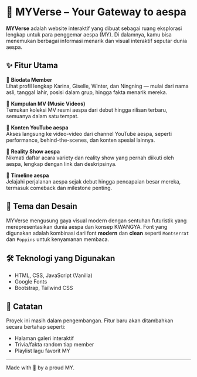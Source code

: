 # 🌌 MYVerse – Your Gateway to aespa

**MYVerse** adalah website interaktif yang dibuat sebagai ruang eksplorasi lengkap untuk para penggemar aespa (MY). Di dalamnya, kamu bisa menemukan berbagai informasi menarik dan visual interaktif seputar dunia aespa.

## ✨ Fitur Utama

🔹 **Biodata Member**  
Lihat profil lengkap Karina, Giselle, Winter, dan Ningning — mulai dari nama asli, tanggal lahir, posisi dalam grup, hingga fakta menarik mereka.

🔹 **Kumpulan MV (Music Videos)**  
Temukan koleksi MV resmi aespa dari debut hingga rilisan terbaru, semuanya dalam satu tempat.

🔹 **Konten YouTube aespa**  
Akses langsung ke video-video dari channel YouTube aespa, seperti performance, behind-the-scenes, dan konten spesial lainnya.

🔹 **Reality Show aespa**  
Nikmati daftar acara variety dan reality show yang pernah diikuti oleh aespa, lengkap dengan link dan deskripsinya.

🔹 **Timeline aespa**  
Jelajahi perjalanan aespa sejak debut hingga pencapaian besar mereka, termasuk comeback dan milestone penting.

## 🎨 Tema dan Desain

MYVerse mengusung gaya visual modern dengan sentuhan futuristik yang merepresentasikan dunia aespa dan konsep KWANGYA. Font yang digunakan adalah kombinasi dari font **modern** dan **clean** seperti `Montserrat` dan `Poppins` untuk kenyamanan membaca.

## 🛠️ Teknologi yang Digunakan
- HTML, CSS, JavaScript (Vanilla)
- Google Fonts
- Bootstrap, Tailwind CSS

## 📌 Catatan

Proyek ini masih dalam pengembangan. Fitur baru akan ditambahkan secara bertahap seperti:
- Halaman galeri interaktif
- Trivia/fakta random tiap member
- Playlist lagu favorit MY

---

Made with 💜 by a proud MY.
